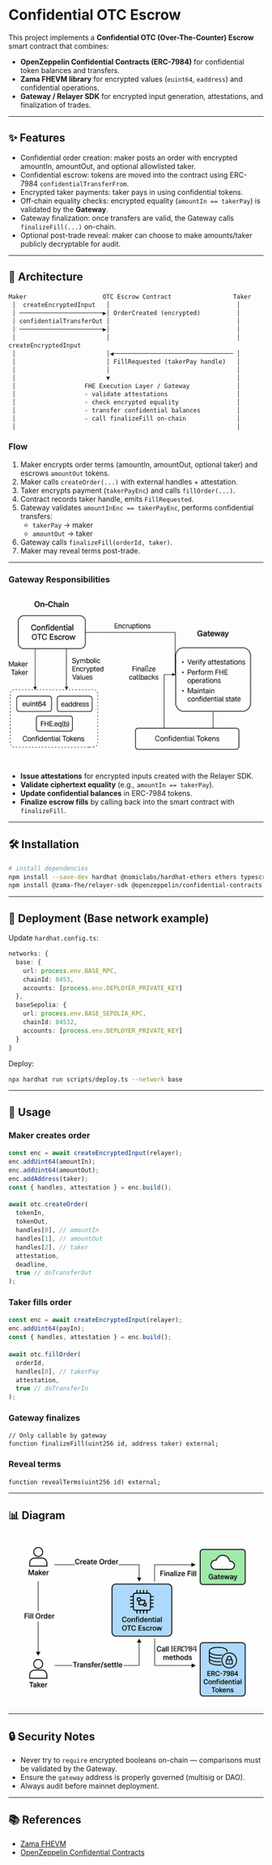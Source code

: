 # Confidential OTC Escrow

This project implements a **Confidential OTC (Over-The-Counter) Escrow** smart contract that combines:

- **OpenZeppelin Confidential Contracts (ERC-7984)** for confidential token balances and transfers.
- **Zama FHEVM library** for encrypted values (`euint64`, `eaddress`) and confidential operations.
- **Gateway / Relayer SDK** for encrypted input generation, attestations, and finalization of trades.

---

## ✨ Features
- Confidential order creation: maker posts an order with encrypted amountIn, amountOut, and optional allowlisted taker.
- Confidential escrow: tokens are moved into the contract using ERC-7984 `confidentialTransferFrom`.
- Encrypted taker payments: taker pays in using confidential tokens.
- Off-chain equality checks: encrypted equality (`amountIn == takerPay`) is validated by the **Gateway**.
- Gateway finalization: once transfers are valid, the Gateway calls `finalizeFill(...)` on-chain.
- Optional post-trade reveal: maker can choose to make amounts/taker publicly decryptable for audit.

---

## 📜 Architecture

```
Maker                     OTC Escrow Contract                 Taker
 │  createEncryptedInput   │                                   │
 │ ───────────────────────▶│ OrderCreated (encrypted)          │
 │ confidentialTransferOut │                                   │
 │ ───────────────────────▶│                                   │
 │                         │                                   │ createEncryptedInput
 │                         │◀───────────────────────────────── │
 │                         │ FillRequested (takerPay handle)   │
 │                         │                                   │
 │                         ▼                                   │
 │                   FHE Execution Layer / Gateway             │
 │                   - validate attestations                   │
 │                   - check encrypted equality                │
 │                   - transfer confidential balances          │
 │                   - call finalizeFill on-chain              │
 │                                                             │
```

### Flow
1. Maker encrypts order terms (amountIn, amountOut, optional taker) and escrows `amountOut` tokens.
2. Maker calls `createOrder(...)` with external handles + attestation.
3. Taker encrypts payment (`takerPayEnc`) and calls `fillOrder(...)`.
4. Contract records taker handle, emits `FillRequested`.
5. Gateway validates `amountInEnc == takerPayEnc`, performs confidential transfers:
   - `takerPay` → maker
   - `amountOut` → taker
6. Gateway calls `finalizeFill(orderId, taker)`.
7. Maker may reveal terms post-trade.

---

### Gateway Responsibilities

![Gateway Flow](./docs/gateway_flow.png)

- **Issue attestations** for encrypted inputs created with the Relayer SDK.
- **Validate ciphertext equality** (e.g., `amountIn == takerPay`).
- **Update confidential balances** in ERC-7984 tokens.
- **Finalize escrow fills** by calling back into the smart contract with `finalizeFill`.

---

## 🛠 Installation

```bash
# install dependencies
npm install --save-dev hardhat @nomiclabs/hardhat-ethers ethers typescript ts-node
npm install @zama-fhe/relayer-sdk @openzeppelin/confidential-contracts
```

---

## 🚀 Deployment (Base network example)

Update `hardhat.config.ts`:
```ts
networks: {
  base: {
    url: process.env.BASE_RPC,
    chainId: 8453,
    accounts: [process.env.DEPLOYER_PRIVATE_KEY]
  },
  baseSepolia: {
    url: process.env.BASE_SEPOLIA_RPC,
    chainId: 84532,
    accounts: [process.env.DEPLOYER_PRIVATE_KEY]
  }
}
```

Deploy:
```bash
npx hardhat run scripts/deploy.ts --network base
```

---

## 🔑 Usage

### Maker creates order
```ts
const enc = await createEncryptedInput(relayer);
enc.addUint64(amountIn);
enc.addUint64(amountOut);
enc.addAddress(taker);
const { handles, attestation } = enc.build();

await otc.createOrder(
  tokenIn,
  tokenOut,
  handles[0], // amountIn
  handles[1], // amountOut
  handles[2], // taker
  attestation,
  deadline,
  true // doTransferOut
);
```

### Taker fills order
```ts
const enc = await createEncryptedInput(relayer);
enc.addUint64(payIn);
const { handles, attestation } = enc.build();

await otc.fillOrder(
  orderId,
  handles[0], // takerPay
  attestation,
  true // doTransferIn
);
```

### Gateway finalizes
```solidity
// Only callable by gateway
function finalizeFill(uint256 id, address taker) external;
```

### Reveal terms
```solidity
function revealTerms(uint256 id) external;
```

---

## 📊 Diagram

![Architecture](./docs/architecture.png)

---

## 🔒 Security Notes
- Never try to `require` encrypted booleans on-chain — comparisons must be validated by the Gateway.
- Ensure the `gateway` address is properly governed (multisig or DAO).
- Always audit before mainnet deployment.

---

## 📚 References
- [Zama FHEVM](https://docs.zama.ai/fhevm)
- [OpenZeppelin Confidential Contracts](https://docs.openzeppelin.com/confidential-contracts)

